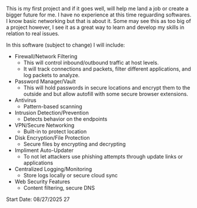 This is my first project and if it goes well, will help me land a job or create a bigger future for me. 
I have no experience at this time reguarding softwares. I know basic networking but that is about it.
Some may see this as too big of a project however, I see it as a great way to learn and develop my skills in relation to real issues.

In this software (subject to change) I will include:

  - Firewall/Network Filtering
      - This will control inbound/outbound traffic at host levels.
      - It will track connections and packets, filter different applications, and log packets to analyze.
  - Password Manager/Vault
      - This will hold passwords in secure locations and encrypt them to the outside and but allow autofill with some secure browser extensions.
  - Antivirus
      - Pattern-based scanning
  - Intrusion Detection/Prevention
      - Detects behavior on the endpoints
  - VPN/Secure Networking
      - Built-in to protect location
  - Disk Encryption/File Protection
      - Secure files by encrypting and decrypting
  - Impliment Auto-Updater
      - To not let attackers use phishing attempts through update links or applications 
  - Centralized Logging/Monitoring
      - Store logs locally or secure cloud sync
  - Web Security Features
      - Content filtering, secure DNS



Start Date: 08/27/2025
27
